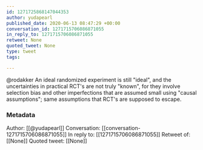 ```yaml
---
id: 1271725868147044353
author: yudapearl
published_date: 2020-06-13 08:47:29 +00:00
conversation_id: 1271715706086871055
in_reply_to: 1271715706086871055
retweet: None
quoted_tweet: None
type: tweet
tags:

---
```


@rodakker An ideal randomized experiment is still "ideal", and the uncertainties in practical RCT's are not truly "known", for they involve selection bias and other imperfections that are assumed small using "causal assumptions"; same assumptions that RCT's are supposed to escape.

### Metadata

Author: [[@yudapearl]]
Conversation: [[conversation-1271715706086871055]]
In reply to: [[1271715706086871055]]
Retweet of: [[None]]
Quoted tweet: [[None]]
